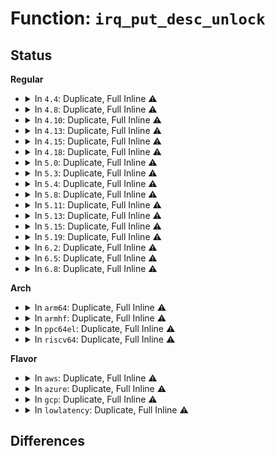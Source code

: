 # Function: <code>irq_put_desc_unlock</code>

## Status
<b>Regular</b>
<ul>
<li>
<details>
<summary>In <code>4.4</code>: Duplicate, Full Inline ⚠️</summary>

**Collision:** Static Duplication

**Inline:** Full

**Transformation:** False

**Instances:**

```
In kernel/irq/manage.c (ffffffff810dac90)
Location: kernel/irq/internals.h:158
Inline: True
Inline callers:
  - kernel/irq/manage.c:irq_set_vcpu_affinity
  - kernel/irq/manage.c:disable_percpu_irq
  - kernel/irq/manage.c:irq_set_affinity_hint
  - kernel/irq/manage.c:can_request_irq
  - kernel/irq/manage.c:enable_percpu_irq
```
```
In kernel/irq/chip.c (ffffffff810dd86c)
Location: kernel/irq/internals.h:158
Inline: True
Inline callers:
  - kernel/irq/chip.c:irq_set_chip
  - kernel/irq/chip.c:irq_set_handler_data
  - kernel/irq/chip.c:irq_set_chip_data
  - kernel/irq/chip.c:irq_modify_status
  - kernel/irq/chip.c:irq_set_msi_desc_off
```
</details>
</li>
<li>
<details>
<summary>In <code>4.8</code>: Duplicate, Full Inline ⚠️</summary>

**Collision:** Static Duplication

**Inline:** Full

**Transformation:** False

**Instances:**

```
In kernel/irq/manage.c (ffffffff810e08fa)
Location: kernel/irq/internals.h:165
Inline: True
Inline callers:
  - kernel/irq/manage.c:disable_percpu_irq
  - kernel/irq/manage.c:irq_percpu_is_enabled
  - kernel/irq/manage.c:enable_percpu_irq
  - kernel/irq/manage.c:can_request_irq
  - kernel/irq/manage.c:irq_set_vcpu_affinity
  - kernel/irq/manage.c:irq_set_affinity_hint
```
```
In kernel/irq/chip.c (ffffffff810e3254)
Location: kernel/irq/internals.h:165
Inline: True
Inline callers:
  - kernel/irq/chip.c:irq_modify_status
  - kernel/irq/chip.c:irq_set_chip_data
  - kernel/irq/chip.c:irq_set_msi_desc_off
  - kernel/irq/chip.c:irq_set_handler_data
  - kernel/irq/chip.c:irq_set_chip
```
</details>
</li>
<li>
<details>
<summary>In <code>4.10</code>: Duplicate, Full Inline ⚠️</summary>

**Collision:** Static Duplication

**Inline:** Full

**Transformation:** False

**Instances:**

```
In kernel/irq/manage.c (ffffffff810e731a)
Location: kernel/irq/internals.h:165
Inline: True
Inline callers:
  - kernel/irq/manage.c:disable_percpu_irq
  - kernel/irq/manage.c:irq_percpu_is_enabled
  - kernel/irq/manage.c:enable_percpu_irq
  - kernel/irq/manage.c:can_request_irq
  - kernel/irq/manage.c:irq_set_vcpu_affinity
  - kernel/irq/manage.c:irq_set_affinity_hint
```
```
In kernel/irq/chip.c (ffffffff810e9b1e)
Location: kernel/irq/internals.h:165
Inline: True
Inline callers:
  - kernel/irq/chip.c:irq_modify_status
  - kernel/irq/chip.c:irq_set_chip_data
  - kernel/irq/chip.c:irq_set_msi_desc_off
  - kernel/irq/chip.c:irq_set_handler_data
  - kernel/irq/chip.c:irq_set_chip
```
</details>
</li>
<li>
<details>
<summary>In <code>4.13</code>: Duplicate, Full Inline ⚠️</summary>

**Collision:** Static Duplication

**Inline:** Full

**Transformation:** False

**Instances:**

```
In kernel/irq/manage.c (ffffffff810e691a)
Location: kernel/irq/internals.h:180
Inline: True
Inline callers:
  - kernel/irq/manage.c:disable_percpu_irq
  - kernel/irq/manage.c:irq_percpu_is_enabled
  - kernel/irq/manage.c:enable_percpu_irq
  - kernel/irq/manage.c:can_request_irq
  - kernel/irq/manage.c:irq_set_vcpu_affinity
  - kernel/irq/manage.c:irq_set_affinity_hint
```
```
In kernel/irq/chip.c (ffffffff810e9037)
Location: kernel/irq/internals.h:180
Inline: True
Inline callers:
  - kernel/irq/chip.c:irq_modify_status
  - kernel/irq/chip.c:irq_set_chip_data
  - kernel/irq/chip.c:irq_set_msi_desc_off
  - kernel/irq/chip.c:irq_set_handler_data
  - kernel/irq/chip.c:irq_set_chip
```
</details>
</li>
<li>
<details>
<summary>In <code>4.15</code>: Duplicate, Full Inline ⚠️</summary>

**Collision:** Static Duplication

**Inline:** Full

**Transformation:** False

**Instances:**

```
In kernel/irq/manage.c (ffffffff810eed7a)
Location: kernel/irq/internals.h:183
Inline: True
Inline callers:
  - kernel/irq/manage.c:disable_percpu_irq
  - kernel/irq/manage.c:irq_percpu_is_enabled
  - kernel/irq/manage.c:enable_percpu_irq
  - kernel/irq/manage.c:can_request_irq
  - kernel/irq/manage.c:irq_set_vcpu_affinity
  - kernel/irq/manage.c:irq_set_affinity_hint
```
```
In kernel/irq/chip.c (ffffffff810f1497)
Location: kernel/irq/internals.h:183
Inline: True
Inline callers:
  - kernel/irq/chip.c:irq_modify_status
  - kernel/irq/chip.c:irq_set_chip_data
  - kernel/irq/chip.c:irq_set_msi_desc_off
  - kernel/irq/chip.c:irq_set_handler_data
  - kernel/irq/chip.c:irq_set_chip
```
</details>
</li>
<li>
<details>
<summary>In <code>4.18</code>: Duplicate, Full Inline ⚠️</summary>

**Collision:** Static Duplication

**Inline:** Full

**Transformation:** False

**Instances:**

```
In kernel/irq/manage.c (ffffffff810f716a)
Location: kernel/irq/internals.h:183
Inline: True
Inline callers:
  - kernel/irq/manage.c:disable_percpu_irq
  - kernel/irq/manage.c:irq_percpu_is_enabled
  - kernel/irq/manage.c:enable_percpu_irq
  - kernel/irq/manage.c:can_request_irq
  - kernel/irq/manage.c:irq_set_vcpu_affinity
  - kernel/irq/manage.c:irq_set_affinity_hint
```
```
In kernel/irq/chip.c (ffffffff810f98de)
Location: kernel/irq/internals.h:183
Inline: True
Inline callers:
  - kernel/irq/chip.c:irq_modify_status
  - kernel/irq/chip.c:irq_set_chip_data
  - kernel/irq/chip.c:irq_set_msi_desc_off
  - kernel/irq/chip.c:irq_set_handler_data
  - kernel/irq/chip.c:irq_set_chip
```
</details>
</li>
<li>
<details>
<summary>In <code>5.0</code>: Duplicate, Full Inline ⚠️</summary>

**Collision:** Static Duplication

**Inline:** Full

**Transformation:** False

**Instances:**

```
In kernel/irq/manage.c (ffffffff811028da)
Location: kernel/irq/internals.h:183
Inline: True
Inline callers:
  - kernel/irq/manage.c:disable_percpu_irq
  - kernel/irq/manage.c:irq_percpu_is_enabled
  - kernel/irq/manage.c:enable_percpu_irq
  - kernel/irq/manage.c:can_request_irq
  - kernel/irq/manage.c:irq_set_vcpu_affinity
  - kernel/irq/manage.c:irq_set_affinity_hint
```
```
In kernel/irq/chip.c (ffffffff8110508e)
Location: kernel/irq/internals.h:183
Inline: True
Inline callers:
  - kernel/irq/chip.c:irq_modify_status
  - kernel/irq/chip.c:irq_set_chip_data
  - kernel/irq/chip.c:irq_set_msi_desc_off
  - kernel/irq/chip.c:irq_set_handler_data
  - kernel/irq/chip.c:irq_set_chip
```
</details>
</li>
<li>
<details>
<summary>In <code>5.3</code>: Duplicate, Full Inline ⚠️</summary>

**Collision:** Static Duplication

**Inline:** Full

**Transformation:** False

**Instances:**

```
In kernel/irq/manage.c (ffffffff8110d67a)
Location: kernel/irq/internals.h:190
Inline: True
Inline callers:
  - kernel/irq/manage.c:teardown_percpu_nmi
  - kernel/irq/manage.c:prepare_percpu_nmi
  - kernel/irq/manage.c:disable_percpu_irq
  - kernel/irq/manage.c:irq_percpu_is_enabled
  - kernel/irq/manage.c:enable_percpu_irq
  - kernel/irq/manage.c:can_request_irq
  - kernel/irq/manage.c:irq_set_vcpu_affinity
  - kernel/irq/manage.c:irq_set_affinity_hint
```
```
In kernel/irq/chip.c (ffffffff8110e374)
Location: kernel/irq/internals.h:190
Inline: True
Inline callers:
  - kernel/irq/chip.c:irq_modify_status
  - kernel/irq/chip.c:irq_set_chip_data
  - kernel/irq/chip.c:irq_set_msi_desc_off
  - kernel/irq/chip.c:irq_set_handler_data
  - kernel/irq/chip.c:irq_set_chip
```
</details>
</li>
<li>
<details>
<summary>In <code>5.4</code>: Duplicate, Full Inline ⚠️</summary>

**Collision:** Static Duplication

**Inline:** Full

**Transformation:** False

**Instances:**

```
In kernel/irq/manage.c (ffffffff81119a66)
Location: kernel/irq/internals.h:188
Inline: True
Inline callers:
  - kernel/irq/manage.c:teardown_percpu_nmi
  - kernel/irq/manage.c:prepare_percpu_nmi
  - kernel/irq/manage.c:disable_percpu_irq
  - kernel/irq/manage.c:irq_percpu_is_enabled
  - kernel/irq/manage.c:enable_percpu_irq
  - kernel/irq/manage.c:can_request_irq
  - kernel/irq/manage.c:irq_set_vcpu_affinity
  - kernel/irq/manage.c:irq_set_affinity_hint
```
```
In kernel/irq/chip.c (ffffffff8111a634)
Location: kernel/irq/internals.h:188
Inline: True
Inline callers:
  - kernel/irq/chip.c:irq_modify_status
  - kernel/irq/chip.c:irq_set_chip_data
  - kernel/irq/chip.c:irq_set_msi_desc_off
  - kernel/irq/chip.c:irq_set_handler_data
  - kernel/irq/chip.c:irq_set_chip
```
</details>
</li>
<li>
<details>
<summary>In <code>5.8</code>: Duplicate, Full Inline ⚠️</summary>

**Collision:** Static Duplication

**Inline:** Full

**Transformation:** False

**Instances:**

```
In kernel/irq/manage.c (ffffffff81125336)
Location: kernel/irq/internals.h:188
Inline: True
Inline callers:
  - kernel/irq/manage.c:teardown_percpu_nmi
  - kernel/irq/manage.c:prepare_percpu_nmi
  - kernel/irq/manage.c:disable_percpu_irq
  - kernel/irq/manage.c:irq_percpu_is_enabled
  - kernel/irq/manage.c:enable_percpu_irq
  - kernel/irq/manage.c:irq_set_parent
  - kernel/irq/manage.c:can_request_irq
  - kernel/irq/manage.c:irq_set_vcpu_affinity
  - kernel/irq/manage.c:irq_set_affinity_hint
```
```
In kernel/irq/chip.c (ffffffff811266b4)
Location: kernel/irq/internals.h:188
Inline: True
Inline callers:
  - kernel/irq/chip.c:irq_modify_status
  - kernel/irq/chip.c:irq_set_chip_and_handler_name
  - kernel/irq/chip.c:irq_set_chip_data
  - kernel/irq/chip.c:irq_set_msi_desc
  - kernel/irq/chip.c:irq_set_handler_data
```
</details>
</li>
<li>
<details>
<summary>In <code>5.11</code>: Duplicate, Full Inline ⚠️</summary>

**Collision:** Static Duplication

**Inline:** Full

**Transformation:** False

**Instances:**

```
In kernel/irq/manage.c (ffffffff81121196)
Location: kernel/irq/internals.h:188
Inline: True
Inline callers:
  - kernel/irq/manage.c:teardown_percpu_nmi
  - kernel/irq/manage.c:prepare_percpu_nmi
  - kernel/irq/manage.c:disable_percpu_irq
  - kernel/irq/manage.c:irq_percpu_is_enabled
  - kernel/irq/manage.c:enable_percpu_irq
  - kernel/irq/manage.c:irq_set_parent
  - kernel/irq/manage.c:can_request_irq
  - kernel/irq/manage.c:irq_set_vcpu_affinity
  - kernel/irq/manage.c:irq_set_affinity_hint
```
```
In kernel/irq/chip.c (ffffffff811222e8)
Location: kernel/irq/internals.h:188
Inline: True
Inline callers:
  - kernel/irq/chip.c:irq_modify_status
  - kernel/irq/chip.c:irq_set_chip_and_handler_name
  - kernel/irq/chip.c:irq_set_chip_data
  - kernel/irq/chip.c:irq_set_msi_desc
  - kernel/irq/chip.c:irq_set_handler_data
```
</details>
</li>
<li>
<details>
<summary>In <code>5.13</code>: Duplicate, Full Inline ⚠️</summary>

**Collision:** Static Duplication

**Inline:** Full

**Transformation:** False

**Instances:**

```
In kernel/irq/manage.c (ffffffff81121476)
Location: kernel/irq/internals.h:188
Inline: True
Inline callers:
  - kernel/irq/manage.c:teardown_percpu_nmi
  - kernel/irq/manage.c:prepare_percpu_nmi
  - kernel/irq/manage.c:disable_percpu_irq
  - kernel/irq/manage.c:irq_percpu_is_enabled
  - kernel/irq/manage.c:enable_percpu_irq
  - kernel/irq/manage.c:irq_set_parent
  - kernel/irq/manage.c:can_request_irq
  - kernel/irq/manage.c:irq_set_vcpu_affinity
  - kernel/irq/manage.c:irq_set_affinity_hint
```
```
In kernel/irq/chip.c (ffffffff81122668)
Location: kernel/irq/internals.h:188
Inline: True
Inline callers:
  - kernel/irq/chip.c:irq_modify_status
  - kernel/irq/chip.c:irq_set_chip_and_handler_name
  - kernel/irq/chip.c:irq_set_chip_data
  - kernel/irq/chip.c:irq_set_msi_desc
  - kernel/irq/chip.c:irq_set_handler_data
```
</details>
</li>
<li>
<details>
<summary>In <code>5.15</code>: Duplicate, Full Inline ⚠️</summary>

**Collision:** Static Duplication

**Inline:** Full

**Transformation:** False

**Instances:**

```
In kernel/irq/manage.c (ffffffff811419f6)
Location: kernel/irq/internals.h:188
Inline: True
Inline callers:
  - kernel/irq/manage.c:teardown_percpu_nmi
  - kernel/irq/manage.c:prepare_percpu_nmi
  - kernel/irq/manage.c:disable_percpu_irq
  - kernel/irq/manage.c:irq_percpu_is_enabled
  - kernel/irq/manage.c:enable_percpu_irq
  - kernel/irq/manage.c:irq_set_parent
  - kernel/irq/manage.c:can_request_irq
  - kernel/irq/manage.c:irq_set_vcpu_affinity
  - kernel/irq/manage.c:irq_set_affinity_hint
```
```
In kernel/irq/chip.c (ffffffff81142c18)
Location: kernel/irq/internals.h:188
Inline: True
Inline callers:
  - kernel/irq/chip.c:irq_modify_status
  - kernel/irq/chip.c:irq_set_chip_and_handler_name
  - kernel/irq/chip.c:irq_set_chip_data
  - kernel/irq/chip.c:irq_set_msi_desc
  - kernel/irq/chip.c:irq_set_handler_data
```
</details>
</li>
<li>
<details>
<summary>In <code>5.19</code>: Duplicate, Full Inline ⚠️</summary>

**Collision:** Static Duplication

**Inline:** Full

**Transformation:** False

**Instances:**

```
In kernel/irq/manage.c (ffffffff811654a5)
Location: kernel/irq/internals.h:190
Inline: True
Inline callers:
  - kernel/irq/manage.c:teardown_percpu_nmi
  - kernel/irq/manage.c:prepare_percpu_nmi
  - kernel/irq/manage.c:disable_percpu_irq
  - kernel/irq/manage.c:irq_percpu_is_enabled
  - kernel/irq/manage.c:enable_percpu_irq
  - kernel/irq/manage.c:irq_set_parent
  - kernel/irq/manage.c:can_request_irq
  - kernel/irq/manage.c:irq_set_vcpu_affinity
  - kernel/irq/manage.c:__irq_apply_affinity_hint
```
```
In kernel/irq/chip.c (ffffffff811668c0)
Location: kernel/irq/internals.h:190
Inline: True
Inline callers:
  - kernel/irq/chip.c:irq_modify_status
  - kernel/irq/chip.c:irq_set_chip_and_handler_name
  - kernel/irq/chip.c:irq_set_chip_data
  - kernel/irq/chip.c:irq_set_msi_desc
  - kernel/irq/chip.c:irq_set_handler_data
```
</details>
</li>
<li>
<details>
<summary>In <code>6.2</code>: Duplicate, Full Inline ⚠️</summary>

**Collision:** Static Duplication

**Inline:** Full

**Transformation:** False

**Instances:**

```
In kernel/irq/manage.c (ffffffff8119939b)
Location: kernel/irq/internals.h:192
Inline: True
Inline callers:
  - kernel/irq/manage.c:teardown_percpu_nmi
  - kernel/irq/manage.c:prepare_percpu_nmi
  - kernel/irq/manage.c:disable_percpu_irq
  - kernel/irq/manage.c:irq_percpu_is_enabled
  - kernel/irq/manage.c:enable_percpu_irq
  - kernel/irq/manage.c:irq_set_parent
  - kernel/irq/manage.c:can_request_irq
  - kernel/irq/manage.c:irq_set_vcpu_affinity
  - kernel/irq/manage.c:__irq_apply_affinity_hint
```
```
In kernel/irq/chip.c (ffffffff8119ab70)
Location: kernel/irq/internals.h:192
Inline: True
Inline callers:
  - kernel/irq/chip.c:irq_modify_status
  - kernel/irq/chip.c:irq_set_chip_and_handler_name
  - kernel/irq/chip.c:irq_set_chip_data
  - kernel/irq/chip.c:irq_set_msi_desc
  - kernel/irq/chip.c:irq_set_handler_data
```
</details>
</li>
<li>
<details>
<summary>In <code>6.5</code>: Duplicate, Full Inline ⚠️</summary>

**Collision:** Static Duplication

**Inline:** Full

**Transformation:** False

**Instances:**

```
In kernel/irq/manage.c (ffffffff811ab07b)
Location: kernel/irq/internals.h:197
Inline: True
Inline callers:
  - kernel/irq/manage.c:teardown_percpu_nmi
  - kernel/irq/manage.c:prepare_percpu_nmi
  - kernel/irq/manage.c:disable_percpu_irq
  - kernel/irq/manage.c:irq_percpu_is_enabled
  - kernel/irq/manage.c:enable_percpu_irq
  - kernel/irq/manage.c:irq_set_parent
  - kernel/irq/manage.c:can_request_irq
  - kernel/irq/manage.c:irq_set_vcpu_affinity
  - kernel/irq/manage.c:__irq_apply_affinity_hint
```
```
In kernel/irq/chip.c (ffffffff811ac8d0)
Location: kernel/irq/internals.h:197
Inline: True
Inline callers:
  - kernel/irq/chip.c:irq_modify_status
  - kernel/irq/chip.c:irq_set_chip_and_handler_name
  - kernel/irq/chip.c:irq_set_chip_data
  - kernel/irq/chip.c:irq_set_msi_desc
  - kernel/irq/chip.c:irq_set_handler_data
```
</details>
</li>
<li>
<details>
<summary>In <code>6.8</code>: Duplicate, Full Inline ⚠️</summary>

**Collision:** Static Duplication

**Inline:** Full

**Transformation:** False

**Instances:**

```
In kernel/irq/manage.c (ffffffff811bacbb)
Location: kernel/irq/internals.h:197
Inline: True
Inline callers:
  - kernel/irq/manage.c:teardown_percpu_nmi
  - kernel/irq/manage.c:prepare_percpu_nmi
  - kernel/irq/manage.c:disable_percpu_irq
  - kernel/irq/manage.c:irq_percpu_is_enabled
  - kernel/irq/manage.c:enable_percpu_irq
  - kernel/irq/manage.c:irq_set_parent
  - kernel/irq/manage.c:can_request_irq
  - kernel/irq/manage.c:irq_set_vcpu_affinity
  - kernel/irq/manage.c:__irq_apply_affinity_hint
```
```
In kernel/irq/chip.c (ffffffff811bc4d0)
Location: kernel/irq/internals.h:197
Inline: True
Inline callers:
  - kernel/irq/chip.c:irq_modify_status
  - kernel/irq/chip.c:irq_set_chip_and_handler_name
  - kernel/irq/chip.c:irq_set_chip_data
  - kernel/irq/chip.c:irq_set_msi_desc
  - kernel/irq/chip.c:irq_set_handler_data
```
</details>
</li>
</ul>
<b>Arch</b>
<ul>
<li>
<details>
<summary>In <code>arm64</code>: Duplicate, Full Inline ⚠️</summary>

**Collision:** Static Duplication

**Inline:** Full

**Transformation:** False

**Instances:**

```
In kernel/irq/manage.c (ffff80001017c82c)
Location: kernel/irq/internals.h:188
Inline: True
Inline callers:
  - kernel/irq/manage.c:teardown_percpu_nmi
  - kernel/irq/manage.c:prepare_percpu_nmi
  - kernel/irq/manage.c:disable_percpu_irq
  - kernel/irq/manage.c:irq_percpu_is_enabled
  - kernel/irq/manage.c:enable_percpu_irq
  - kernel/irq/manage.c:irq_set_parent
  - kernel/irq/manage.c:can_request_irq
  - kernel/irq/manage.c:irq_set_vcpu_affinity
  - kernel/irq/manage.c:irq_set_affinity_hint
```
```
In kernel/irq/chip.c (ffff80001017dcc4)
Location: kernel/irq/internals.h:188
Inline: True
Inline callers:
  - kernel/irq/chip.c:irq_modify_status
  - kernel/irq/chip.c:irq_set_chip_data
  - kernel/irq/chip.c:irq_set_msi_desc_off
  - kernel/irq/chip.c:irq_set_handler_data
  - kernel/irq/chip.c:irq_set_chip
```
</details>
</li>
<li>
<details>
<summary>In <code>armhf</code>: Duplicate, Full Inline ⚠️</summary>

**Collision:** Static Duplication

**Inline:** Full

**Transformation:** False

**Instances:**

```
In kernel/irq/manage.c (c03cd704)
Location: kernel/irq/internals.h:188
Inline: True
Inline callers:
  - kernel/irq/manage.c:teardown_percpu_nmi
  - kernel/irq/manage.c:prepare_percpu_nmi
  - kernel/irq/manage.c:disable_percpu_irq
  - kernel/irq/manage.c:irq_percpu_is_enabled
  - kernel/irq/manage.c:enable_percpu_irq
  - kernel/irq/manage.c:irq_set_parent
  - kernel/irq/manage.c:can_request_irq
  - kernel/irq/manage.c:irq_set_vcpu_affinity
  - kernel/irq/manage.c:irq_set_affinity_hint
```
```
In kernel/irq/chip.c (c03ce4b0)
Location: kernel/irq/internals.h:188
Inline: True
Inline callers:
  - kernel/irq/chip.c:irq_modify_status
  - kernel/irq/chip.c:irq_set_chip_data
  - kernel/irq/chip.c:irq_set_msi_desc_off
  - kernel/irq/chip.c:irq_set_handler_data
  - kernel/irq/chip.c:irq_set_chip
```
</details>
</li>
<li>
<details>
<summary>In <code>ppc64el</code>: Duplicate, Full Inline ⚠️</summary>

**Collision:** Static Duplication

**Inline:** Full

**Transformation:** False

**Instances:**

```
In kernel/irq/manage.c (c0000000001d750c)
Location: kernel/irq/internals.h:188
Inline: True
Inline callers:
  - kernel/irq/manage.c:teardown_percpu_nmi
  - kernel/irq/manage.c:prepare_percpu_nmi
  - kernel/irq/manage.c:disable_percpu_irq
  - kernel/irq/manage.c:irq_percpu_is_enabled
  - kernel/irq/manage.c:enable_percpu_irq
  - kernel/irq/manage.c:irq_set_parent
  - kernel/irq/manage.c:can_request_irq
  - kernel/irq/manage.c:irq_set_vcpu_affinity
  - kernel/irq/manage.c:irq_set_affinity_hint
```
```
In kernel/irq/chip.c (c0000000001d85e4)
Location: kernel/irq/internals.h:188
Inline: True
Inline callers:
  - kernel/irq/chip.c:irq_modify_status
  - kernel/irq/chip.c:irq_set_chip_data
  - kernel/irq/chip.c:irq_set_msi_desc_off
  - kernel/irq/chip.c:irq_set_handler_data
  - kernel/irq/chip.c:irq_set_chip
```
</details>
</li>
<li>
<details>
<summary>In <code>riscv64</code>: Duplicate, Full Inline ⚠️</summary>

**Collision:** Static Duplication

**Inline:** Full

**Transformation:** False

**Instances:**

```
In kernel/irq/manage.c (ffffffe000115dca)
Location: kernel/irq/internals.h:188
Inline: True
Inline callers:
  - kernel/irq/manage.c:teardown_percpu_nmi
  - kernel/irq/manage.c:prepare_percpu_nmi
  - kernel/irq/manage.c:disable_percpu_irq
  - kernel/irq/manage.c:irq_percpu_is_enabled
  - kernel/irq/manage.c:enable_percpu_irq
  - kernel/irq/manage.c:can_request_irq
  - kernel/irq/manage.c:irq_set_vcpu_affinity
  - kernel/irq/manage.c:irq_set_affinity_hint
```
```
In kernel/irq/chip.c (ffffffe0001168b4)
Location: kernel/irq/internals.h:188
Inline: True
Inline callers:
  - kernel/irq/chip.c:irq_modify_status
  - kernel/irq/chip.c:irq_set_chip_data
  - kernel/irq/chip.c:irq_set_msi_desc_off
  - kernel/irq/chip.c:irq_set_handler_data
  - kernel/irq/chip.c:irq_set_chip
```
</details>
</li>
</ul>
<b>Flavor</b>
<ul>
<li>
<details>
<summary>In <code>aws</code>: Duplicate, Full Inline ⚠️</summary>

**Collision:** Static Duplication

**Inline:** Full

**Transformation:** False

**Instances:**

```
In kernel/irq/manage.c (ffffffff81112046)
Location: kernel/irq/internals.h:188
Inline: True
Inline callers:
  - kernel/irq/manage.c:teardown_percpu_nmi
  - kernel/irq/manage.c:prepare_percpu_nmi
  - kernel/irq/manage.c:disable_percpu_irq
  - kernel/irq/manage.c:irq_percpu_is_enabled
  - kernel/irq/manage.c:enable_percpu_irq
  - kernel/irq/manage.c:can_request_irq
  - kernel/irq/manage.c:irq_set_vcpu_affinity
  - kernel/irq/manage.c:irq_set_affinity_hint
```
```
In kernel/irq/chip.c (ffffffff81112c14)
Location: kernel/irq/internals.h:188
Inline: True
Inline callers:
  - kernel/irq/chip.c:irq_modify_status
  - kernel/irq/chip.c:irq_set_chip_data
  - kernel/irq/chip.c:irq_set_msi_desc_off
  - kernel/irq/chip.c:irq_set_handler_data
  - kernel/irq/chip.c:irq_set_chip
```
</details>
</li>
<li>
<details>
<summary>In <code>azure</code>: Duplicate, Full Inline ⚠️</summary>

**Collision:** Static Duplication

**Inline:** Full

**Transformation:** False

**Instances:**

```
In kernel/irq/manage.c (ffffffff81102d76)
Location: kernel/irq/internals.h:188
Inline: True
Inline callers:
  - kernel/irq/manage.c:teardown_percpu_nmi
  - kernel/irq/manage.c:prepare_percpu_nmi
  - kernel/irq/manage.c:disable_percpu_irq
  - kernel/irq/manage.c:irq_percpu_is_enabled
  - kernel/irq/manage.c:enable_percpu_irq
  - kernel/irq/manage.c:can_request_irq
  - kernel/irq/manage.c:irq_set_vcpu_affinity
  - kernel/irq/manage.c:irq_set_affinity_hint
```
```
In kernel/irq/chip.c (ffffffff81103934)
Location: kernel/irq/internals.h:188
Inline: True
Inline callers:
  - kernel/irq/chip.c:irq_modify_status
  - kernel/irq/chip.c:irq_set_chip_data
  - kernel/irq/chip.c:irq_set_msi_desc_off
  - kernel/irq/chip.c:irq_set_handler_data
  - kernel/irq/chip.c:irq_set_chip
```
</details>
</li>
<li>
<details>
<summary>In <code>gcp</code>: Duplicate, Full Inline ⚠️</summary>

**Collision:** Static Duplication

**Inline:** Full

**Transformation:** False

**Instances:**

```
In kernel/irq/manage.c (ffffffff8110ff36)
Location: kernel/irq/internals.h:188
Inline: True
Inline callers:
  - kernel/irq/manage.c:teardown_percpu_nmi
  - kernel/irq/manage.c:prepare_percpu_nmi
  - kernel/irq/manage.c:disable_percpu_irq
  - kernel/irq/manage.c:irq_percpu_is_enabled
  - kernel/irq/manage.c:enable_percpu_irq
  - kernel/irq/manage.c:can_request_irq
  - kernel/irq/manage.c:irq_set_vcpu_affinity
  - kernel/irq/manage.c:irq_set_affinity_hint
```
```
In kernel/irq/chip.c (ffffffff81110b04)
Location: kernel/irq/internals.h:188
Inline: True
Inline callers:
  - kernel/irq/chip.c:irq_modify_status
  - kernel/irq/chip.c:irq_set_chip_data
  - kernel/irq/chip.c:irq_set_msi_desc_off
  - kernel/irq/chip.c:irq_set_handler_data
  - kernel/irq/chip.c:irq_set_chip
```
</details>
</li>
<li>
<details>
<summary>In <code>lowlatency</code>: Duplicate, Full Inline ⚠️</summary>

**Collision:** Static Duplication

**Inline:** Full

**Transformation:** False

**Instances:**

```
In kernel/irq/manage.c (ffffffff8111b4a0)
Location: kernel/irq/internals.h:188
Inline: True
Inline callers:
  - kernel/irq/manage.c:teardown_percpu_nmi
  - kernel/irq/manage.c:prepare_percpu_nmi
  - kernel/irq/manage.c:disable_percpu_irq
  - kernel/irq/manage.c:irq_percpu_is_enabled
  - kernel/irq/manage.c:enable_percpu_irq
  - kernel/irq/manage.c:can_request_irq
  - kernel/irq/manage.c:irq_set_vcpu_affinity
  - kernel/irq/manage.c:irq_set_affinity_hint
```
```
In kernel/irq/chip.c (ffffffff8111c084)
Location: kernel/irq/internals.h:188
Inline: True
Inline callers:
  - kernel/irq/chip.c:irq_modify_status
  - kernel/irq/chip.c:irq_set_chip_data
  - kernel/irq/chip.c:irq_set_msi_desc_off
  - kernel/irq/chip.c:irq_set_handler_data
  - kernel/irq/chip.c:irq_set_chip
```
</details>
</li>
</ul>

## Differences
